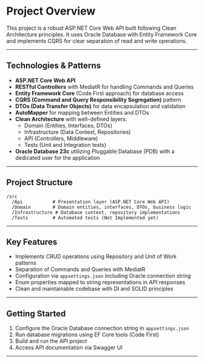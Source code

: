 # Project Overview

This project is a robust ASP.NET Core Web API built following Clean Architecture principles. It uses Oracle Database with Entity Framework Core and implements CQRS for clear separation of read and write operations.

---

## Technologies & Patterns

- **ASP.NET Core Web API**  
- **RESTful Controllers** with MediatR for handling Commands and Queries  
- **Entity Framework Core** (Code First approach) for database access  
- **CQRS (Command and Query Responsibility Segregation)** pattern  
- **DTOs (Data Transfer Objects)** for data encapsulation and validation  
- **AutoMapper** for mapping between Entities and DTOs  
- **Clean Architecture** with well-defined layers:  
  - Domain (Entities, Interfaces, DTOs)  
  - Infrastructure (Data Context, Repositories)  
  - API (Controllers, Middleware)  
  - Tests (Unit and Integration tests)  
- **Oracle Database 23c** utilizing Pluggable Database (PDB) with a dedicated user for the application  

---

## Project Structure

```
/src
  /Api           # Presentation layer (ASP.NET Core Web API)
  /Domain        # Domain entities, interfaces, DTOs, business logic
  /Infrastructure # Database context, repository implementations
  /Tests         # Automated tests (Not Implemented yet)

```

---

## Key Features

- Implements CRUD operations using Repository and Unit of Work patterns  
- Separation of Commands and Queries with MediatR  
- Configuration via `appsettings.json` including Oracle connection string  
- Enum properties mapped to string representations in API responses  
- Clean and maintainable codebase with DI and SOLID principles  

---

## Getting Started

1. Configure the Oracle Database connection string in `appsettings.json`  
2. Run database migrations using EF Core tools (Code First)  
3. Build and run the API project  
4. Access API documentation via Swagger UI  

---
